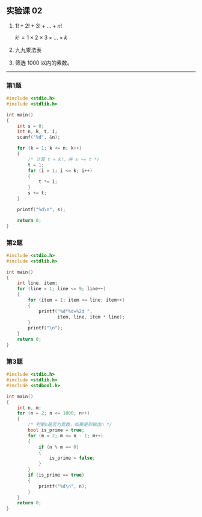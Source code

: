 ## 实验课 02


1. $1! + 2! + 3! + \dots + n!$

    $k! = 1 \times 2 \times 3 \times \dots \times k$

2. 九九乘法表

3. 筛选 $1000$ 以内的素数。

---

### 第1题

```c
#include <stdio.h>
#include <stdlib.h>

int main()
{
    int s = 0;
    int n, k, t, i;
    scanf("%d", &n);

    for (k = 1; k <= n; k++)
    {
        /* 计算 t = k!，并 s += t */
        t = 1;
        for (i = 1; i <= k; i++)
        {
            t *= i;
        }
        s += t;
    }

    printf("%d\n", s);

    return 0;
}
```



### 第2题

```c
#include <stdio.h>
#include <stdlib.h>

int main()
{
    int line, item;
    for (line = 1; line <= 9; line++)
    {
        for (item = 1; item <= line; item++)
        {
            printf("%d*%d=%2d ",
                   item, line, item * line);
        }
        printf("\n");
    }
    return 0;
}
```



### 第3题

```c
#include <stdio.h>
#include <stdlib.h>
#include <stdbool.h>

int main()
{
    int n, m;
    for (n = 2; n <= 1000; n++)
    {
        /* 判断n是否为素数，如果是则输出n */
        bool is_prime = true;
        for (m = 2; m <= n - 1; m++)
        {
            if (n % m == 0)
            {
                is_prime = false;
            }
        }
        if (is_prime == true)
        {
            printf("%d\n", n);
        }
    }
    return 0;
}
```


<script type="text/x-mathjax-config">
        MathJax.Hub.Config({
            tex2jax: {inlineMath: [['$','$'], ['\\(','\\)']]},
            "HTML-CSS": {linebreaks: {automatic: true}}
        });
</script>
<script src="//cdn.bootcss.com/mathjax/2.7.5/MathJax.js?config=TeX-AMS-MML_HTMLorMML"></script>
